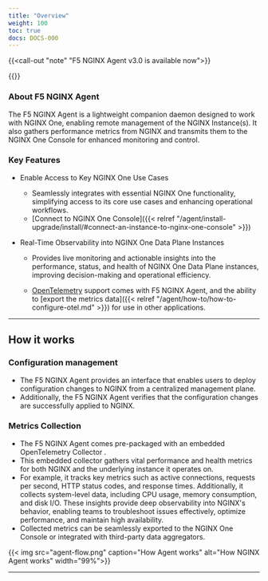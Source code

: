```yaml
---
title: "Overview"
weight: 100
toc: true
docs: DOCS-000
---
```

{{<call-out "note" "F5 NGINX Agent v3.0 is available now">}}
<!--  (TODO: Link instructions ) -->
{{</call-out>}}

### About F5 NGINX Agent
The F5 NGINX Agent is a lightweight companion daemon designed to work with NGINX One, enabling remote management of the NGINX Instance(s). It also gathers performance metrics from NGINX and transmits them to the NGINX One Console for enhanced monitoring and control. 

### Key Features 
- Enable Access to Key NGINX One Use Cases 
    - Seamlessly integrates with essential NGINX One functionality, simplifying access to its core use cases and enhancing operational workflows.   
    - [Connect to NGINX One Console]({{< relref "/agent/install-upgrade/install/#connect-an-instance-to-nginx-one-console" >}})

- Real-Time Observability into NGINX One Data Plane Instances 
    - Provides live monitoring and actionable insights into the performance, status, and health of NGINX One Data Plane instances, improving decision-making and operational efficiency.   

    - [OpenTelemetry](https://opentelemetry.io/) support comes with F5 NGINX Agent, and the ability to [export the metrics data]({{< relref "/agent/how-to/how-to-configure-otel.md" >}}) for use in other applications.

---

## How it works

### Configuration management

- The F5 NGINX Agent provides an interface that enables users to deploy configuration changes to NGINX from a centralized management plane.  
- Additionally, the F5 NGINX Agent verifies that the configuration changes are successfully applied to NGINX.
     
### Metrics Collection

- The F5 NGINX Agent comes pre-packaged with an embedded OpenTelemetry Collector .  
- This embedded collector gathers vital performance and health metrics for both NGINX and the underlying instance it operates on.  
- For example, it tracks key metrics such as active connections, requests per second, HTTP status codes, and response times. Additionally, it collects system-level data, including CPU usage, memory consumption, and disk I/O. These insights provide deep observability into NGINX's behavior, enabling teams to troubleshoot issues effectively, optimize performance, and maintain high availability.  
- Collected metrics can be seamlessly exported to the NGINX One Console or integrated with third-party data aggregators.
    



{{< img src="agent-flow.png" caption="How Agent works" alt="How NGINX Agent works" width="99%">}}

---

